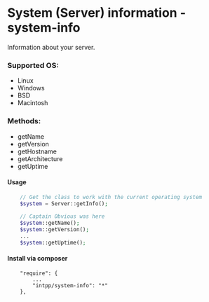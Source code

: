 System (Server) information - system-info
===========
Information about your server.

### Supported OS:
- Linux
- Windows
- BSD
- Macintosh

### Methods:
- getName
- getVersion
- getHostname
- getArchitecture
- getUptime


#### Usage
```php
    // Get the class to work with the current operating system
    $system = Server::getInfo();
    
    // Captain Obvious was here
    $system::getName();
    $system::getVersion();
    ...
    $system::getUptime();
```

#### Install via composer
```
    "require": {
        ...
        "intpp/system-info": "*"
    },
```